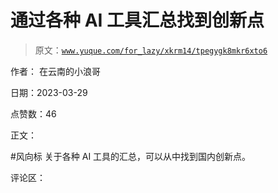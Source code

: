 # 通过各种 AI 工具汇总找到创新点

> 原文：[`www.yuque.com/for_lazy/xkrm14/tpegygk8mkr6xto6`](https://www.yuque.com/for_lazy/xkrm14/tpegygk8mkr6xto6)

作者： 在云南的小浪哥

日期：2023-03-29

点赞数：46

正文：

#风向标 关于各种 AI 工具的汇总，可以从中找到国内创新点。

评论区：


